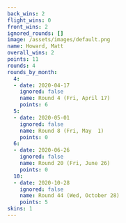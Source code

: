 ```yaml
---
back_wins: 2
flight_wins: 0
front_wins: 2
ignored_rounds: []
image: /assets/images/default.png
name: Howard, Matt
overall_wins: 2
points: 11
rounds: 4
rounds_by_month:
  4:
  - date: 2020-04-17
    ignored: false
    name: Round 4 (Fri, April 17)
    points: 6
  5:
  - date: 2020-05-01
    ignored: false
    name: Round 8 (Fri, May  1)
    points: 0
  6:
  - date: 2020-06-26
    ignored: false
    name: Round 20 (Fri, June 26)
    points: 0
  10:
  - date: 2020-10-28
    ignored: false
    name: Round 44 (Wed, October 28)
    points: 5
skins: 1
---
```

